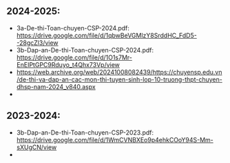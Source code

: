 
## 2024-2025:
* 3a-De-thi-Toan-chuyen-CSP-2024.pdf: https://drive.google.com/file/d/1qbwBeVGMlzY8SrddHC_FdD5--28gcZl3/view
* 3b-Dap-an-De-thi-Toan-chuyen-CSP-2024.pdf: https://drive.google.com/file/d/1O1s7Mr-EnEIPtGPC9Rduyo_t4Qhx73Vp/view
* https://web.archive.org/web/20241008082439/https://chuyensp.edu.vn/de-thi-va-dap-an-cac-mon-thi-tuyen-sinh-lop-10-truong-thpt-chuyen-dhsp-nam-2024_v840.aspx
* 

## 2023-2024:
* 3b-Dap-an-De-thi-Toan-chuyen-CSP-2023.pdf: https://drive.google.com/file/d/1WmCVNBXEo9p4ehkCOoY94S-Mm-sXUgCN/view
* 




